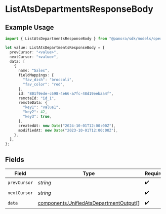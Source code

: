 # ListAtsDepartmentsResponseBody

## Example Usage

```typescript
import { ListAtsDepartmentsResponseBody } from "@panora/sdk/models/operations";

let value: ListAtsDepartmentsResponseBody = {
  prevCursor: "<value>",
  nextCursor: "<value>",
  data: [
    {
      name: "Sales",
      fieldMappings: {
        "fav_dish": "broccoli",
        "fav_color": "red",
      },
      id: "801f9ede-c698-4e66-a7fc-48d19eebaa4f",
      remoteId: "id_1",
      remoteData: {
        "key1": "value1",
        "key2": 42,
        "key3": true,
      },
      createdAt: new Date("2024-10-01T12:00:00Z"),
      modifiedAt: new Date("2023-10-01T12:00:00Z"),
    },
  ],
};
```

## Fields

| Field                                                                                            | Type                                                                                             | Required                                                                                         | Description                                                                                      |
| ------------------------------------------------------------------------------------------------ | ------------------------------------------------------------------------------------------------ | ------------------------------------------------------------------------------------------------ | ------------------------------------------------------------------------------------------------ |
| `prevCursor`                                                                                     | *string*                                                                                         | :heavy_check_mark:                                                                               | N/A                                                                                              |
| `nextCursor`                                                                                     | *string*                                                                                         | :heavy_check_mark:                                                                               | N/A                                                                                              |
| `data`                                                                                           | [components.UnifiedAtsDepartmentOutput](../../models/components/unifiedatsdepartmentoutput.md)[] | :heavy_check_mark:                                                                               | N/A                                                                                              |